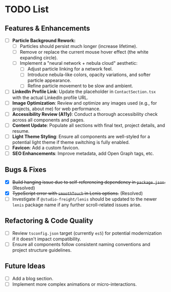 # TODO List

## Features & Enhancements
- [ ] **Particle Background Rework:**
  - [ ] Particles should persist much longer (increase lifetime).
  - [ ] Remove or replace the current mouse hover effect (the white expanding circle).
  - [ ] Implement a "neural network + nebula cloud" aesthetic:
    - [ ] Adjust particle linking for a network feel.
    - [ ] Introduce nebula-like colors, opacity variations, and softer particle appearance.
    - [ ] Refine particle movement to be slow and ambient.
- [ ] **LinkedIn Profile Link**: Update the placeholder in `ContactSection.tsx` with the actual LinkedIn profile URL.
- [ ] **Image Optimization**: Review and optimize any images used (e.g., for projects, about me) for web performance.
- [ ] **Accessibility Review (A11y)**: Conduct a thorough accessibility check across all components and pages.
- [ ] **Content Update**: Populate all sections with final text, project details, and resume.
- [ ] **Light Theme Styling**: Ensure all components are well-styled for a potential light theme if theme switching is fully enabled.
- [ ] **Favicon**: Add a custom favicon.
- [ ] **SEO Enhancements**: Improve metadata, add Open Graph tags, etc.

## Bugs & Fixes
- [x] ~~Build hanging issue due to self-referencing dependency in `package.json`.~~ (Resolved)
- [x] ~~TypeScript error with `smoothTouch` in Lenis options.~~ (Resolved)
- [ ] Investigate if `@studio-freight/lenis` should be updated to the newer `lenis` package name if any further scroll-related issues arise.

## Refactoring & Code Quality
- [ ] Review `tsconfig.json` target (currently `es5`) for potential modernization if it doesn't impact compatibility.
- [ ] Ensure all components follow consistent naming conventions and project structure guidelines.

## Future Ideas
- [ ] Add a blog section.
- [ ] Implement more complex animations or micro-interactions. 